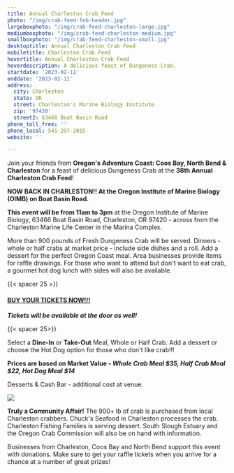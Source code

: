```yaml
---
title: Annual Charleston Crab Feed
photo: "/img/crab-feed-feb-header.jpg"
largeboxphoto: "/img/crab-feed-charleston-large.jpg"
mediumboxphoto: "/img/crab-feed-charleston-medium.jpg"
smallboxphoto: "/img/crab-feed-charleston-small.jpg"
desktoptitle: Annual Charleston Crab Feed
mobiletitle: Charleston Crab Feed
hovertitle: Annual Charleston Crab Feed
hoverdescription: A delicious feast of Dungeness Crab.
startdate: '2023-02-11'
enddate: '2023-02-11'
address:
  city: Charleston
  state: OR
  street: Charleston's Marine Biology Institute
  zip: '97420'
  street2: 63466 Boat Basin Road
phone_toll_free: ''
phone_local: 541-297-2015
website: ''

---
```

Join your friends from **Oregon's Adventure Coast: Coos Bay, North Bend & Charleston** for a feast of delicious Dungeness Crab at the **38th Annual Charleston Crab Feed**!

**NOW BACK IN CHARLESTON!! At the Oregon Institute of Marine Biology (OIMB) on Boat Basin Road.**

**This event will be from 11am to 3pm** at the Oregon Institute of Marine Biology, 63466 Boat Basin Road, Charleston, OR 97420 - across from the Charleston Marine Life Center in the Marina Complex.

More than 900 pounds of Fresh Dungeness Crab will be served. Dinners - whole or half crabs at market price - include side dishes and a roll. Add a dessert for the perfect Oregon Coast meal. Area businesses provide items for raffle drawings. For those who want to attend but don't want to eat crab, a gourmet hot dog lunch with sides will also be available.

{{< spacer 25 >}}

#### [**BUY YOUR TICKETS NOW!!!**](https://www.eventbrite.com/e/38th-annual-charleston-crab-feed-tickets-489128946847)

**_Tickets will be available at the door as well!_**

{{< spacer 25>}}

Select a **Dine-In** or **Take-Out** Meal, Whole or Half Crab. Add a dessert or choose the Hot Dog option for those who don't like crab!!!

**Prices are based on Market Value - _Whole Crab Meal $35, Half Crab Meal $22, Hot Dog Meal $14_**

Desserts & Cash Bar - additional cost at venue.

![](/img/crab-feed-collage.jpg)

**Truly a Community Affair!** The 900+ lb of crab is purchased from local Charleston crabbers. Chuck's Seafood in Charleston processes the crab.  Charleston Fishing Families is serving dessert. South Slough Estuary and the Oregon Crab Commission will also be on hand with information.

Businesses from Charleston, Coos Bay and North Bend support this event with donations. Make sure to get your raffle tickets when you arrive for a chance at a number of great prizes!